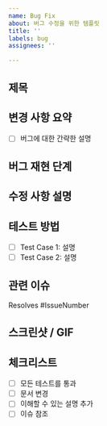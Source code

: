 ```yaml
---
name: Bug Fix
about: 버그 수정을 위한 템플릿
title: ''
labels: bug
assignees: ''

---
```


## 제목

## 변경 사항 요약
- [ ] 버그에 대한 간략한 설명

## 버그 재현 단계

## 수정 사항 설명

## 테스트 방법
- [ ] Test Case 1: 설명
- [ ] Test Case 2: 설명

## 관련 이슈
Resolves #IssueNumber

## 스크린샷 / GIF

## 체크리스트
- [ ] 모든 테스트를 통과
- [ ] 문서 변경
- [ ] 이해할 수 있는 설명 추가
- [ ] 이슈 참조
